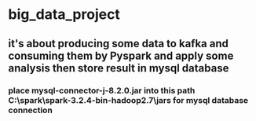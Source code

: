 # big_data_project
## it's about producing some data to kafka and consuming them by Pyspark and apply some analysis then store result in mysql database
### place mysql-connector-j-8.2.0.jar into this path C:\spark\spark-3.2.4-bin-hadoop2.7\jars for mysql database connection
